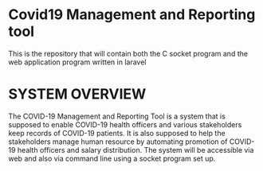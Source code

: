 # Covid19 Management and Reporting tool
This is the repository that will contain both the C socket program and the web application program written in laravel

# SYSTEM OVERVIEW
The COVID-19 Management and Reporting Tool is a system that is supposed to enable COVID-19 health officers and various stakeholders keep records of COVID-19 patients. It is also supposed to help the stakeholders manage human resource by automating promotion of COVID-19 health officers and salary distribution. The system will be accessible via web and also via command line using a socket program set up.
